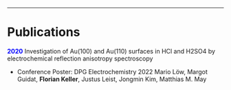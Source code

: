 -----------------------------------------------

# Publications


 <span style="color:blue"> **2020**</span> Investigation of Au(100) and Au(110) surfaces in HCl and H2SO4 by electrochemical reflection anisotropy spectroscopy
- Conference Poster: DPG Electrochemistry 2022
Mario Löw, Margot Guidat, **Florian Keller**, Justus Leist, Jongmin Kim, Matthias M. May
